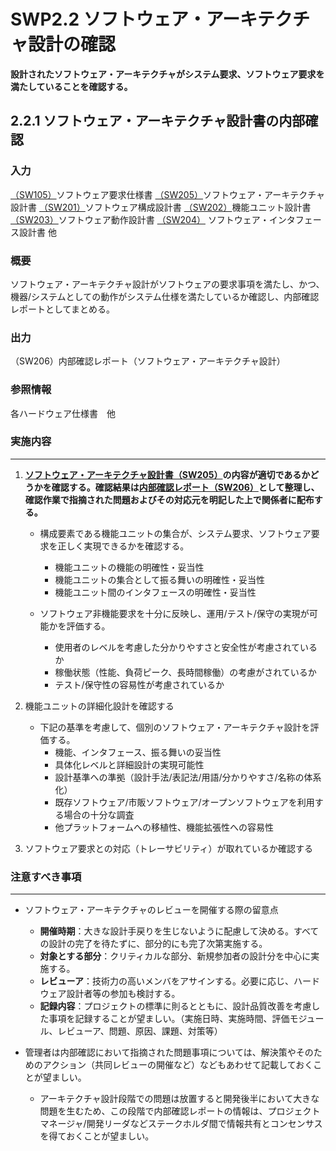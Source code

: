 # SWP2.2 ソフトウェア・アーキテクチャ設計の確認

**設計されたソフトウェア・アーキテクチャがシステム要求、ソフトウェア要求を満たしていることを確認する。**

## 2.2.1 ソフトウェア・アーキテクチャ設計書の内部確認


### 入力
[（SW105）](../SWP1%20ソフトウェア要求定義/SWP1.1%20ソフトウェア要求仕様書の作成.md)ソフトウェア要求仕様書
[（SW205）](SWP2.1%20ソフトウェア・アーキテクチャ設計書の作成.md)ソフトウェア・アーキテクチャ設計書
[（SW201）](SWP2.1%20ソフトウェア・アーキテクチャ設計書の作成.md)ソフトウェア構成設計書
[（SW202）](SWP2.1%20ソフトウェア・アーキテクチャ設計書の作成.md)機能ユニット設計書
[（SW203）](SWP2.1%20ソフトウェア・アーキテクチャ設計書の作成.md)ソフトウェア動作設計書
[（SW204）](SWP2.1%20ソフトウェア・アーキテクチャ設計書の作成.md)  ソフトウェア・インタフェース設計書
 他

### 概要

ソフトウェア・アーキテクチャ設計がソフトウェアの要求事項を満たし、かつ、機器/システムとしての動作がシステム仕様を満たしているか確認し、内部確認レポートとしてまとめる。

### 出力

（SW206）内部確認レポート（ソフトウェア・アーキテクチャ設計）

### 参照情報

各ハードウェア仕様書　他

### 実施内容

---

1. **[ソフトウェア・アーキテクチャ設計書（SW205）](SWP2.1%20ソフトウェア・アーキテクチャ設計書の作成.md)の内容が適切であるかどうかを確認する。確認結果は[内部確認レポート（SW206）](#出力)として整理し、確認作業で指摘された問題およびその対応元を明記した上で関係者に配布する。**

   * 構成要素である機能ユニットの集合が、システム要求、ソフトウェア要求を正しく実現できるかを確認する。
  
     * 機能ユニットの機能の明確性・妥当性
     * 機能ユニットの集合として振る舞いの明確性・妥当性
     * 機能ユニット間のインタフェースの明確性・妥当性
   * ソフトウェア非機能要求を十分に反映し、運用/テスト/保守の実現が可能かを評価する。
     * 使用者のレベルを考慮した分かりやすさと安全性が考慮されているか
     * 稼働状態（性能、負荷ピーク、長時間稼働）の考慮がされているか
     * テスト/保守性の容易性が考慮されているか

2. 機能ユニットの詳細化設計を確認する

   * 下記の基準を考慮して、個別のソフトウェア・アーキテクチャ設計を評価する。
     * 機能、インタフェース、振る舞いの妥当性
     * 具体化レベルと詳細設計の実現可能性
     * 設計基準への準拠（設計手法/表記法/用語/分かりやすさ/名称の体系化）
     * 既存ソフトウェア/市販ソフトウェア/オープンソフトウェアを利用する場合の十分な調査
     * 他プラットフォームへの移植性、機能拡張性への容易性

3. ソフトウェア要求との対応（トレーサビリティ）が取れているか確認する

### 注意すべき事項

---

* ソフトウェア・アーキテクチャのレビューを開催する際の留意点
  * **開催時期**：大きな設計手戻りを生じないように配慮して決める。すべての設計の完了を待たずに、部分的にも完了次第実施する。
  * **対象とする部分**：クリティカルな部分、新規参加者の設計分を中心に実施する。
  * **レビューア**：技術力の高いメンバをアサインする。必要に応じ、ハードウェア設計者等の参加も検討する。
  * **記録内容**：プロジェクトの標準に則るとともに、設計品質改善を考慮した事項を記録することが望ましい。（実施日時、実施時間、評価モジュール、レビューア、問題、原因、課題、対策等）

* 管理者は内部確認において指摘された問題事項については、解決策やそのためのアクション（共同レビューの開催など）などもあわせて記載しておくことが望ましい。

  * アーキテクチャ設計段階での問題は放置すると開発後半において大きな問題を生むため、この段階で内部確認レポートの情報は、プロジェクトマネージャ/開発リーダなどステークホルダ間で情報共有とコンセンサスを得ておくことが望ましい。
